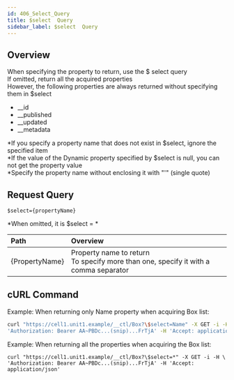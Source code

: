 ```yaml
---
id: 406_Select_Query
title: $select  Query
sidebar_label: $select  Query
---
```


## Overview

When specifying the property to return, use the $ select query  
If omitted, return all the acquired properties  
However, the following properties are always returned without specifying them in $select

* \_\_id
* \_\_published
* \_\_updated
* \_\_metadata

\*If you specify a property name that does not exist in $select, ignore the specified item  
\*If the value of the Dynamic property specified by $select is null, you can not get the property value  
\*Specify the property name without enclosing it with "'" (single quote)

## Request Query

```
$select={propertyName}
```

\*When omitted, it is $select = *

|Path|Overview|
|:--|:--|
|{PropertyName}|Property name to return<br>To specify more than one, specify it with a comma separator|

## cURL Command

Example: When returning only Name property when acquiring Box list:

```sh
curl "https://cell1.unit1.example/__ctl/Box?\$select=Name" -X GET -i -H \
'Authorization: Bearer AA~PBDc...(snip)...FrTjA' -H 'Accept: application/json'
```

Example: When returning all the properties when acquiring the Box list:

```
curl "https://cell1.unit1.example/__ctl/Box?\$select=*" -X GET -i -H \
'Authorization: Bearer AA~PBDc...(snip)...FrTjA' -H 'Accept: application/json'
```


